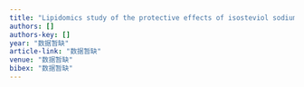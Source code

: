 ```yaml
---
title: "Lipidomics study of the protective effects of isosteviol sodium on stroke rats using ultra high-performance supercritical fluid chromatography coupling with ion-trap and time …"
authors: []
authors-key: []
year: "数据暂缺"
article-link: "数据暂缺"
venue: "数据暂缺"
bibex: "数据暂缺"
---
```

